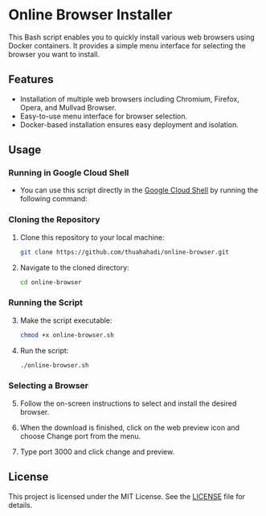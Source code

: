 # Online Browser Installer

This Bash script enables you to quickly install various web browsers using Docker containers. It provides a simple menu interface for selecting the browser you want to install.

## Features

- Installation of multiple web browsers including Chromium, Firefox, Opera, and Mullvad Browser.
- Easy-to-use menu interface for browser selection.
- Docker-based installation ensures easy deployment and isolation.

## Usage

### Running in Google Cloud Shell

- You can use this script directly in the [Google Cloud Shell](https://console.cloud.google.com/welcome) by running the following command: 


### Cloning the Repository

1. Clone this repository to your local machine:

    ```bash
    git clone https://github.com/thuahahadi/online-browser.git
    ```

2. Navigate to the cloned directory:

    ```bash
    cd online-browser
    ```

### Running the Script

3. Make the script executable:

    ```bash
    chmod +x online-browser.sh
    ```

4. Run the script:

    ```bash
    ./online-browser.sh
    ```

### Selecting a Browser

5. Follow the on-screen instructions to select and install the desired browser.
   
6. When the download is finished, click on the web preview icon and choose Change port from the menu.
7. Type port 3000 and click change and preview.

## License

This project is licensed under the MIT License. See the [LICENSE](https://github.com/thuahahadi/online-browser/blob/main/LICENSE) file for details.
